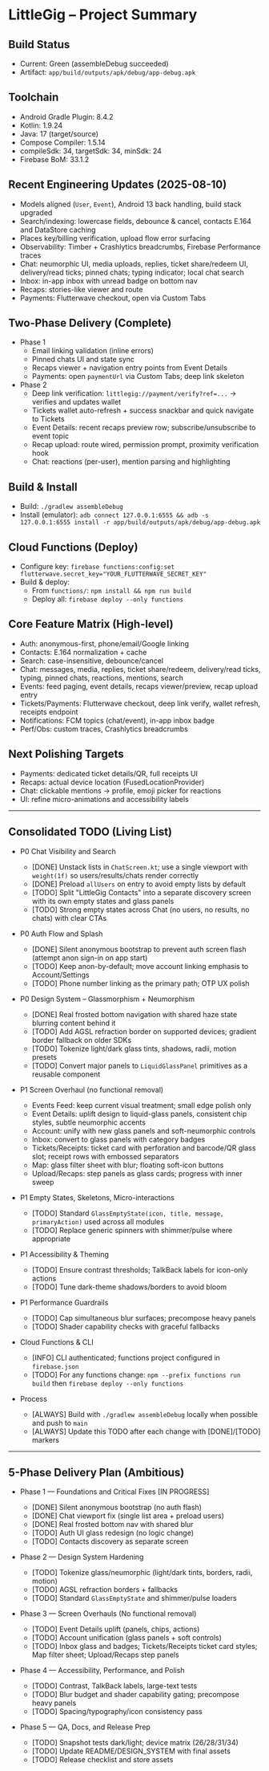 # LittleGig – Project Summary

## Build Status
- Current: Green (assembleDebug succeeded)
- Artifact: `app/build/outputs/apk/debug/app-debug.apk`

## Toolchain
- Android Gradle Plugin: 8.4.2
- Kotlin: 1.9.24
- Java: 17 (target/source)
- Compose Compiler: 1.5.14
- compileSdk: 34, targetSdk: 34, minSdk: 24
- Firebase BoM: 33.1.2

## Recent Engineering Updates (2025-08-10)
- Models aligned (`User`, `Event`), Android 13 back handling, build stack upgraded
- Search/indexing: lowercase fields, debounce & cancel, contacts E.164 and DataStore caching
- Places key/billing verification, upload flow error surfacing
- Observability: Timber + Crashlytics breadcrumbs, Firebase Performance traces
- Chat: neumorphic UI, media uploads, replies, ticket share/redeem UI, delivery/read ticks; pinned chats; typing indicator; local chat search
- Inbox: in-app inbox with unread badge on bottom nav
- Recaps: stories-like viewer and route
- Payments: Flutterwave checkout, open via Custom Tabs

## Two-Phase Delivery (Complete)
- Phase 1
  - Email linking validation (inline errors)
  - Pinned chats UI and state sync
  - Recaps viewer + navigation entry points from Event Details
  - Payments: open `paymentUrl` via Custom Tabs; deep link skeleton
- Phase 2
  - Deep link verification: `littlegig://payment/verify?ref=...` → verifies and updates wallet
  - Tickets wallet auto-refresh + success snackbar and quick navigate to Tickets
  - Event Details: recent recaps preview row; subscribe/unsubscribe to event topic
  - Recap upload: route wired, permission prompt, proximity verification hook
  - Chat: reactions (per-user), mention parsing and highlighting

## Build & Install
- Build: `./gradlew assembleDebug`
- Install (emulator): `adb connect 127.0.0.1:6555 && adb -s 127.0.0.1:6555 install -r app/build/outputs/apk/debug/app-debug.apk`

## Cloud Functions (Deploy)
- Configure key: `firebase functions:config:set flutterwave.secret_key="YOUR_FLUTTERWAVE_SECRET_KEY"`
- Build & deploy:
  - From `functions/`: `npm install && npm run build`
  - Deploy all: `firebase deploy --only functions`

## Core Feature Matrix (High-level)
- Auth: anonymous-first, phone/email/Google linking
- Contacts: E.164 normalization + cache
- Search: case-insensitive, debounce/cancel
- Chat: messages, media, replies, ticket share/redeem, delivery/read ticks, typing, pinned chats, reactions, mentions, search
- Events: feed paging, event details, recaps viewer/preview, recap upload entry
- Tickets/Payments: Flutterwave checkout, deep link verify, wallet refresh, receipts endpoint
- Notifications: FCM topics (chat/event), in-app inbox badge
- Perf/Obs: custom traces, Crashlytics breadcrumbs

## Next Polishing Targets
- Payments: dedicated ticket details/QR, full receipts UI
- Recaps: actual device location (FusedLocationProvider)
- Chat: clickable mentions → profile, emoji picker for reactions
- UI: refine micro-animations and accessibility labels

---

## Consolidated TODO (Living List)

- P0 Chat Visibility and Search
  - [DONE] Unstack lists in `ChatScreen.kt`; use a single viewport with `weight(1f)` so users/results/chats render correctly
  - [DONE] Preload `allUsers` on entry to avoid empty lists by default
  - [TODO] Split "LittleGig Contacts" into a separate discovery screen with its own empty states and glass panels
  - [TODO] Strong empty states across Chat (no users, no results, no chats) with clear CTAs

- P0 Auth Flow and Splash
  - [DONE] Silent anonymous bootstrap to prevent auth screen flash (attempt anon sign-in on app start)
  - [TODO] Keep anon-by-default; move account linking emphasis to Account/Settings
  - [TODO] Phone number linking as the primary path; OTP UX polish

- P0 Design System – Glassmorphism + Neumorphism
  - [DONE] Real frosted bottom navigation with shared haze state blurring content behind it
  - [TODO] Add AGSL refraction border on supported devices; gradient border fallback on older SDKs
  - [TODO] Tokenize light/dark glass tints, shadows, radii, motion presets
  - [TODO] Convert major panels to `LiquidGlassPanel` primitives as a reusable component

- P1 Screen Overhaul (no functional removal)
  - Events Feed: keep current visual treatment; small edge polish only
  - Event Details: uplift design to liquid-glass panels, consistent chip styles, subtle neumorphic accents
  - Account: unify with new glass panels and soft-neumorphic controls
  - Inbox: convert to glass panels with category badges
  - Tickets/Receipts: ticket card with perforation and barcode/QR glass slot; receipt rows with embossed separators
  - Map: glass filter sheet with blur; floating soft-icon buttons
  - Upload/Recaps: step panels as glass cards; progress with inner sweep

- P1 Empty States, Skeletons, Micro-interactions
  - [TODO] Standard `GlassEmptyState(icon, title, message, primaryAction)` used across all modules
  - [TODO] Replace generic spinners with shimmer/pulse where appropriate

- P1 Accessibility & Theming
  - [TODO] Ensure contrast thresholds; TalkBack labels for icon-only actions
  - [TODO] Tune dark-theme shadows/borders to avoid bloom

- P1 Performance Guardrails
  - [TODO] Cap simultaneous blur surfaces; precompose heavy panels
  - [TODO] Shader capability checks with graceful fallbacks

- Cloud Functions & CLI
  - [INFO] CLI authenticated; functions project configured in `firebase.json`
  - [TODO] For any functions change: `npm --prefix functions run build` then `firebase deploy --only functions`

- Process
  - [ALWAYS] Build with `./gradlew assembleDebug` locally when possible and push to `main`
  - [ALWAYS] Update this TODO after each change with [DONE]/[TODO] markers

---

## 5-Phase Delivery Plan (Ambitious)

- Phase 1 — Foundations and Critical Fixes [IN PROGRESS]
  - [DONE] Silent anonymous bootstrap (no auth flash)
  - [DONE] Chat viewport fix (single list area + preload users)
  - [DONE] Real frosted bottom nav with shared blur
  - [TODO] Auth UI glass redesign (no logic change)
  - [TODO] Contacts discovery as separate screen

- Phase 2 — Design System Hardening
  - [TODO] Tokenize glass/neumorphic (light/dark tints, borders, radii, motion)
  - [TODO] AGSL refraction borders + fallbacks
  - [TODO] Standard `GlassEmptyState` and shimmer/pulse loaders

- Phase 3 — Screen Overhauls (No functional removal)
  - [TODO] Event Details uplift (panels, chips, actions)
  - [TODO] Account unification (glass panels + soft controls)
  - [TODO] Inbox glass and badges; Tickets/Receipts ticket card styles; Map filter sheet; Upload/Recaps step panels

- Phase 4 — Accessibility, Performance, and Polish
  - [TODO] Contrast, TalkBack labels, large-text tests
  - [TODO] Blur budget and shader capability gating; precompose heavy panels
  - [TODO] Spacing/typography/icon consistency pass

- Phase 5 — QA, Docs, and Release Prep
  - [TODO] Snapshot tests dark/light; device matrix (26/28/31/34)
  - [TODO] Update README/DESIGN_SYSTEM with final assets
  - [TODO] Release checklist and store assets